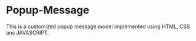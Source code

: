 # Popup-Message
This is a customized popup message model implemented using HTML, CSS ans JAVASCRIPT.
